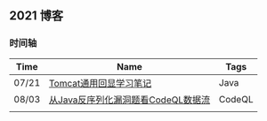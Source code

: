 ## 2021 博客



### 时间轴



| Time  | Name                                                         | Tags   |
| ----- | ------------------------------------------------------------ | ------ |
| 07/21 | [Tomcat通用回显学习笔记](./Tomcat通用回显学习笔记.md)        | Java   |
| 08/03 | [从Java反序列化漏洞题看CodeQL数据流](./从Java反序列化漏洞题看CodeQL数据流.md) | CodeQL |
|       |                                                              |        |

